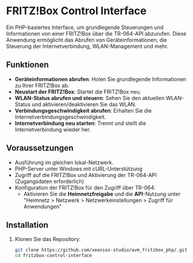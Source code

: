 # FRITZ!Box Control Interface

Ein PHP-basiertes Interface, um grundlegende Steuerungen und Informationen von einer FRITZ!Box über die TR-064-API abzurufen. Diese Anwendung ermöglicht das Abrufen von Geräteinformationen, die Steuerung der Internetverbindung, WLAN-Management und mehr.

## Funktionen

- **Geräteinformationen abrufen**: Holen Sie grundlegende Informationen zu Ihrer FRITZ!Box ab.
- **Neustart der FRITZ!Box**: Startet die FRITZ!Box neu.
- **WLAN-Status abrufen und steuern**: Sehen Sie den aktuellen WLAN-Status und aktivieren/deaktivieren Sie das WLAN.
- **Verbindungsgeschwindigkeit abrufen**: Erhalten Sie die Internetverbindungsgeschwindigkeit.
- **Internetverbindung neu starten**: Trennt und stellt die Internetverbindung wieder her.

## Voraussetzungen

- Ausführung im gleichen lokal-Netzwerk.
- PHP-Server unter Windows mit cURL-Unterstützung
- Zugriff auf die FRITZ!Box und Aktivierung der TR-064-API (Zugangsdaten erforderlich)
- Konfiguration der FRITZ!Box für den Zugriff über TR-064:
  - Aktivieren Sie die **Heimnetzfreigabe** und die **API**-Nutzung unter "Heimnetz > Netzwerk > Netzwerkeinstellungen > Zugriff für Anwendungen"

## Installation

1. Klonen Sie das Repository:

   ```bash
   git clone https://github.com/xeonios-studio/avm_fritzbox_php/.git
   cd fritzbox-control-interface

